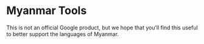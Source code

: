 # Myanmar Tools

This is not an official Google product, but we hope that you’ll find
this useful to better support the languages of Myanmar.
